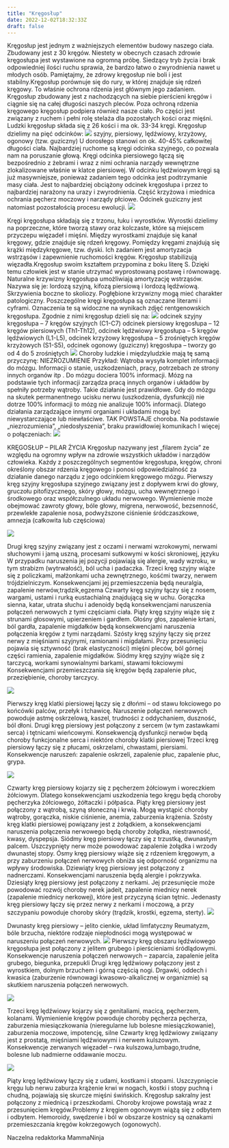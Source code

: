 ```yaml
---
title: "Kręgosłup"
date: 2022-12-02T18:32:33Z
draft: false
---
```

Kręgosłup jest jednym z ważniejszych elementów budowy naszego ciała. Zbudowany jest z 30 kręgów. Niestety w obecnych czasach zdrowie kręgosłupa jest wystawione na ogromną próbę. Siedzący tryb życia i brak odpowiedniej ilości ruchu sprawia, że bardzo łatwo o zwyrodnienia nawet u młodych osób. Pamiętajmy, że zdrowy kręgosłup nie boli i jest stabilny.Kręgosłup porównuje się do rury, w której znajduje się rdzeń kręgowy. To właśnie ochrona rdzenia jest głównym jego zadaniem. Kręgosłup zbudowany jest z nachodzących na siebie pierścieni kręgów i ciągnie się na całej długości naszych pleców. Poza ochroną rdzenia kręgowego kręgosłup podpiera również nasze ciało. Po części jest związany z ruchem i pełni rolę stelaża dla pozostałych kości oraz mięśni. Ludzki kręgosłup składa się z 26 kości i ma ok. 33-34 kręgi. Kręgosłup dzielimy na pięć odcinków:
![](https://cdn.pixabay.com/photo/2020/08/04/19/44/nude-5463711_960_720.jpg)
szyjny,
piersiowy,
lędźwiowy,
krzyżowy,
ogonowy (tzw. guziczny)
U dorosłego stanowi on ok. 40-45% całkowitej długości ciała. Najbardziej ruchome są kręgi odcinka szyjnego, co pozwala nam na poruszanie głową. Kręgi odcinka piersiowego łączą się bezpośrednio z żebrami i wraz z nimi ochrania narządy wewnętrzne zlokalizowane właśnie w klatce piersiowej. W odcinku lędźwiowym kręgi są już masywniejsze, ponieważ zadaniem tego odcinka jest podtrzymanie masy ciała. Jest to najbardziej obciążony odcinek kręgosłupa i przez to najbardziej narażony na urazy i zwyrodnienia. Część krzyżowa i miednica ochrania pęcherz moczowy i narządy płciowe. Odcinek guziczny jest natomiast pozostałością procesu ewolucji.
![](https://cdn.pixabay.com/photo/2015/06/26/14/51/move-822609_960_720.png)

Kręgi kręgosłupa składają się z trzonu, łuku i wyrostków. Wyrostki dzielimy na poprzeczne, które tworzą stawy oraz kolczaste, które są miejscem przyczepu więzadeł i mięśni. Między wyrostkami znajduje się kanał kręgowy, gdzie znajduje się rdzeń kręgowy. Pomiędzy kręgami znajdują się krążki międzykręgowe, tzw. dyski. Ich zadaniem jest amortyzacja wstrząsów i zapewnienie ruchomości kręgów. Kręgosłup stabilizują więzadła.Kręgosłup swoim kształtem przypomina z boku literę S. Dzięki temu człowiek jest w stanie utrzymać wyprostowaną postawę i równowagę. Naturalne krzywizny kręgosłupa umożliwiają amortyzację wstrząsów. Nazywa się je: lordozą szyjną, kifozą piersiową i lordozą lędźwiową. Skrzywienia boczne to skoliozy. Pogłębione krzywizny mogą mieć charakter patologiczny. Poszczególne kręgi kręgosłupa są oznaczane literami i cyframi. Oznaczenia te są widoczne na wynikach zdjęć rentgenowskich kręgosłupa. Zgodnie z nimi kręgosłup dzieli się na:
![](https://cdn.pixabay.com/photo/2012/04/25/01/08/skeleton-41547_960_720.png)
odcinek szyjny kręgosłupa – 7 kręgów szyjnych (C1-C7)
odcinek piersiowy kręgosłupa – 12 kręgów piersiowych (Th1-Th12),
odcinek lędźwiowy kręgosłupa – 5 kręgów lędźwiowych (L1-L5),
odcinek krzyżowy kręgosłupa – 5 zrośniętych kręgów krzyżowych (S1-S5),
odcinek ogonowy (guziczny) kręgosłupa – tworzy go od 4 do 5 zrośniętych
![](https://cdn.pixabay.com/photo/2016/07/01/19/53/back-pain-1491801_960_720.jpg)
Choroby ludzkie i międzyludzkie mają tę samą przyczynę: NIEZROZUMIENIE Przykład: Wątroba wysyła komplet informacji do mózgu. Informacji o stanie, uszkodzeniach, pracy, potrzebach ze strony innych organów itp . Do mózgu dociera 100% informacji. Mózg na podstawie tych informacji zarządza pracą innych organów i układów by spełniły potrzeby wątroby. Takie działanie jest prawidłowe. Gdy do mózgu na skutek permanentnego ucisku nerwu (uszkodzenia, dysfunkcji) nie dotrze 100% informacji to mózg nie analizuje 100% informacji. Dlatego działania zarządzające innymi organiami i układami mogą być niewystarczające lub niewłaściwe. TAK POWSTAJE choroba. Na podstawie „niezrozumienia”, „niedosłyszenia”, braku prawidłowiej komunikach I więcej o połączeniach:
![](https://cdn.pixabay.com/photo/2020/03/09/20/04/back-4916984_960_720.jpg)

KRĘGOSŁUP – PILAR ŻYCIA
Kręgosłup nazywany jest „filarem życia” ze względu na ogromny wpływ na zdrowie wszystkich układów i narządów człowieka. Każdy z poszczególnych segmentów kręgosłupa, kręgów, chroni określony obszar rdzenia kręgowego i ponosi odpowiedzialność za działanie danego narządu z jego odcinkiem kręgowego mózgu.
Pierwszy kręg szyjny kręgosłupa szyjnego związany jest z dopływem krwi do głowy, gruczołu pitofizycznego, skóry głowy, mózgu, ucha wewnętrznego i środkowego oraz współczulnego układu nerwowego. Wymienienie może obejmować zawroty głowy, bóle głowy, migrena, nerwowość, bezsenność, przewlekłe zapalenie nosa, podwyższone ciśnienie śródczaszkowe, amnezja (całkowita lub częściowa)

![](https://cdn.pixabay.com/photo/2017/01/31/11/11/secrets-2023648_960_720.jpg)

Drugi kręg szyjny związany jest z oczami i nerwami wzrokowymi, nerwami słuchowymi i jamą uszną, procesami sutkowymi w kości skroniowej, języku W przypadku naruszenia jej pozycji pojawiają się alergie, wady wzroku, w tym strabizm (wytrwałość), ból ucha i padaczka.
Trzeci kręg szyjny wiąże się z policzkami, małżonkami ucha zewnętrznego, kośćmi twarzy, nerwem trójdzielniczym. Konsekwencjami jej przemieszczenia będą neuralgia, zapalenie nerwów,trądzik,egzema
Czwarty kręg szyjny łączy się z nosem, wargami, ustami i rurką eustachialną znajdującą się w uchu. Gorączka sienna, katar, utrata słuchu i adenoidy będą konsekwencjami naruszenia połączeń nerwowych z tymi częściami ciała. Piąty kręg szyjny wiąże się z strunami głosowymi, upierzeniem i gardłem. Głośny głos, zapalenie krtani, ból gardła, zapalenie migdałków będą konsekwencjami naruszenia połączenia kręgów z tymi narządami. Szósty kręg szyjny łączy się przez nerwy z mięśniami szyjnymi, ramionami i migdałami. Przy przesunięciu pojawia się sztywność (brak elastyczności) mięśni pleców, ból górnej części ramienia, zapalenie migdałków. Siódmy kręg szyjny wiąże się z tarczycą, workami synowialnymi barkami, stawami łokciowymi Konsekwencjami przemieszczania się kręgów będą zapalenie płuc, przeziębienie, choroby tarczycy.

![](https://cdn.pixabay.com/photo/2017/01/31/22/21/ladybug-2027690_960_720.jpg)

Pierwszy kręg klatki piersiowej łączy się z dłońmi – od stawu łokciowego po końcówki palców, przełyk i tchawicę. Naruszenie połączeń nerwowych powoduje astmę oskrzelową, kaszel, trudności z oddychaniem, duszność, ból dłoni.
Drugi kręg piersiowy jest połączony z sercem (w tym zastawkami serca) i tętnicami wieńcowymi. Konsekwencją dysfunkcji nerwów będą choroby funkcjonalne serca i niektóre choroby klatki piersiowej
Trzeci kręg piersiowy łączy się z płucami, oskrzelami, chwastami, piersiami. Konsekwencje naruszeń: zapalenie oskrzeli, zapalenie płuc, zapalenie płuc, grypa.

![](https://cdn.pixabay.com/photo/2017/01/24/13/38/book-2005395_960_720.jpg)

Czwarty kręg piersiowy kojarzy się z pęcherzem żółciowym i woreczkiem żółciowym. Dlatego konsekwencjami uszkodzenia tego kręgu będą choroby pęcherzyka żółciowego, żółtaczki i półpaśca.
Piąty kręg piersiowy jest połączony z wątrobą, szyną słoneczną i krwią. Mogą wystąpić choroby wątroby, gorączka, niskie ciśnienie, anemia, zaburzenia krążenia. Szósty kręg klatki piersiowej powiązany jest z żołądkiem, a konsekwencjami naruszenia połączenia nerwowego będą choroby żołądka, niestrawność, kwasy, dyspepsja. Siódmy kręg piersiowy łączy się z trzustką, dwunastym palcem. Uszczypnięty nerw może powodować zapalenie żołądka i wrzody dwunastej stopy.
Ósmy kręg piersiowy wiąże się z rdzeniem kręgowym, a przy zaburzeniu połączeń nerwowych obniża się odporność organizmu na wpływy środowiska. Dziewiąty kręg piersiowy jest połączony z nadnerczami. Konsekwencjami naruszenia będą alergie i pokrzywka. Dziesiąty kręg piersiowy jest połączony z nerkami. Jej przesunięcie może powodować rozwój choroby nerek jadeit, zapalenie miednicy nerek (zapalenie miednicy nerkowej), które jest przyczyną ścian tętnic. Jedenasty kręg piersiowy łączy się przez nerwy z nerkami i moczową, a przy szczypaniu powoduje choroby skóry (trądzik, krostki, egzema, sterty).
![](https://cdn.pixabay.com/photo/2017/01/30/21/03/secrets-2022087_960_720.jpg)

Dwunasty kręg piersiowy – jelito cienkie, układ limfatyczny Reumatyzm, bóle brzucha, niektóre rodzaje niepłodności mogą występować w naruszeniu połączeń nerwowych.
![](https://cdn.pixabay.com/photo/2019/10/25/19/27/spin-4577832_960_720.jpg)
Pierwszy kręg obszaru lędźwiowego kręgosłupa jest połączony z jelitem grubego i pierścieniami śródlądowymi. Konsekwencje naruszenia połączeń nerwowych – zaparcia, zapalenie jelita grubego, biegunka, przepukli Drugi kręg lędźwiowy połączony jest z wyrostkiem, dolnym brzuchem i górną częścią nogi. Drgawki, oddech i kwasica (zaburzenie równowagi kwasowo-alkalicznej w organizmie) są skutkiem naruszenia połączeń nerwowych.

![](https://cdn.pixabay.com/photo/2017/01/31/15/06/secrets-2024879_960_720.jpg)

Trzeci kręg lędźwiowy kojarzy się z genitaliami, macicą, pęcherzem, kolanami. Wymienienie kręgów powoduje choroby pęcherza pęcherza, zaburzenia miesiączkowania (nieregularne lub bolesne miesiączkowanie), zaburzenia moczowe, impotencję, silne
Czwarty kręg lędźwiowy związany jest z prostatą, mięśniami lędźwiowymi i nerwem kulszowym. Konsekwencje zerwanych więzadeł – rwa kulszowa,lumbago,trudne, bolesne lub nadmierne oddawanie moczu.

![](https://cdn.pixabay.com/photo/2014/09/01/20/09/spine-433107_960_720.jpg)

Piąty kręg lędźwiowy łączy się z udami, kostkami i stopami. Uszczypnięcie kręgu lub nerwu zaburza krążenie krwi w nogach, kostki i stopy puchną i chudną, pojawiają się skurcze mięśni świńskich. Kręgosłup sakralny jest połączony z miednicą i przeszkodami. Choroby krojowe powstają wraz z przesunięciem kręgów.Problemy z kręgiem ogonowym wiążą się z odbytem i odbytem. Hemoroidy, swędzenie i ból w obszarze kostnicy są oznakami przemieszczania kręgów kokrzegowych (ogonowych).


Naczelna redaktorka MammaNinja
